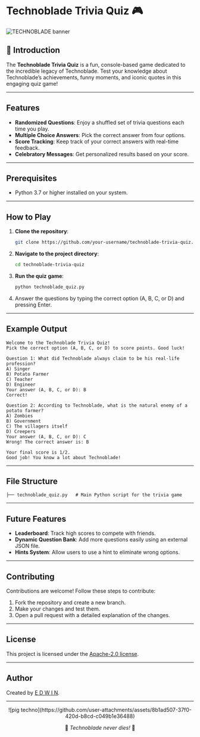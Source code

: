 # Technoblade Trivia Quiz 🎮

![TECHNOBLADE banner](https://github.com/user-attachments/assets/72310322-8546-4219-9077-1f85f76db956)

## 🐷 Introduction

The **Technoblade Trivia Quiz** is a fun, console-based game dedicated to the incredible legacy of Technoblade. Test your knowledge about Technoblade’s achievements, funny moments, and iconic quotes in this engaging quiz game!

---

## Features

- **Randomized Questions**: Enjoy a shuffled set of trivia questions each time you play.
- **Multiple Choice Answers**: Pick the correct answer from four options.
- **Score Tracking**: Keep track of your correct answers with real-time feedback.
- **Celebratory Messages**: Get personalized results based on your score.

---

## Prerequisites

- Python 3.7 or higher installed on your system.

---

## How to Play

1. **Clone the repository**:
   ```bash
   git clone https://github.com/your-username/technoblade-trivia-quiz.git
   ```

2. **Navigate to the project directory**:
   ```bash
   cd technoblade-trivia-quiz
   ```

3. **Run the quiz game**:
   ```bash
   python technoblade_quiz.py
   ```

4. Answer the questions by typing the correct option (A, B, C, or D) and pressing Enter.

---

## Example Output

```plaintext
Welcome to the Technoblade Trivia Quiz!
Pick the correct option (A, B, C, or D) to score points. Good luck!

Question 1: What did Technoblade always claim to be his real-life profession?
A) Singer
B) Potato Farmer
C) Teacher
D) Engineer
Your answer (A, B, C, or D): B
Correct!

Question 2: According to Technoblade, what is the natural enemy of a potato farmer?
A) Zombies
B) Government
C) The villagers itself
D) Creepers
Your answer (A, B, C, or D): C
Wrong! The correct answer is: B

Your final score is 1/2.
Good job! You know a lot about Technoblade!
```

---

## File Structure

```plaintext
├── technoblade_quiz.py   # Main Python script for the trivia game
```

---

## Future Features

- **Leaderboard**: Track high scores to compete with friends.
- **Dynamic Question Bank**: Add more questions easily using an external JSON file.
- **Hints System**: Allow users to use a hint to eliminate wrong options.

---

## Contributing

Contributions are welcome! Follow these steps to contribute:
1. Fork the repository and create a new branch.
2. Make your changes and test them.
3. Open a pull request with a detailed explanation of the changes.

---

## License

This project is licensed under the [Apache-2.0 license](LICENSE).

---

## Author

Created by [E D W I N](https://github.com/edwingeorgeshaji).

---
<div align="center">![pig techno](https://github.com/user-attachments/assets/8b1ad507-37f0-420d-b8cd-c049b1e36488)

🌟 *Technoblade never dies!* 🌟

